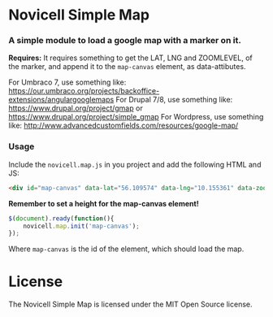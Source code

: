 # Novicell Simple Map

### A simple module to load a google map with a marker on it.

**Requires:** It requires something to get the LAT, LNG and ZOOMLEVEL, of the marker, and append it to the `map-canvas` element, as data-attibutes.

For Umbraco 7, use something like: https://our.umbraco.org/projects/backoffice-extensions/angulargooglemaps
For Drupal 7/8, use something like: https://www.drupal.org/project/gmap or https://www.drupal.org/project/simple_gmap
For Wordpress, use something like: http://www.advancedcustomfields.com/resources/google-map/

### Usage
Include the `novicell.map.js` in you project and add the following HTML and JS:

```html
<div id="map-canvas" data-lat="56.109574" data-lng="10.155361" data-zoom="15"></div>
```
**Remember to set a height for the map-canvas element!**

```javascript
$(document).ready(function(){
    novicell.map.init('map-canvas');
});
```
Where `map-canvas` is the id of the element, which should load the map.

# License
The Novicell Simple Map is licensed under the MIT Open Source license.
